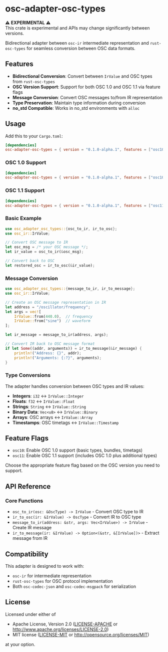 # osc-adapter-osc-types

⚠️ **EXPERIMENTAL** ⚠️  
This crate is experimental and APIs may change significantly between versions.

Bidirectional adapter between `osc-ir` intermediate representation and `rust-osc-types` for seamless conversion between OSC data formats.

## Features

- **Bidirectional Conversion**: Convert between `IrValue` and OSC types from `rust-osc-types`
- **OSC Version Support**: Support for both OSC 1.0 and OSC 1.1 via feature flags
- **Message Conversion**: Convert OSC messages to/from IR representation
- **Type Preservation**: Maintain type information during conversion
- **no_std Compatible**: Works in no_std environments with `alloc`

## Usage

Add this to your `Cargo.toml`:

```toml
[dependencies]
osc-adapter-osc-types = { version = "0.1.0-alpha.1", features = ["osc10"] }
```

### OSC 1.0 Support

```toml
[dependencies]
osc-adapter-osc-types = { version = "0.1.0-alpha.1", features = ["osc10"] }
```

### OSC 1.1 Support

```toml
[dependencies]
osc-adapter-osc-types = { version = "0.1.0-alpha.1", features = ["osc11"] }
```

### Basic Example

```rust
use osc_adapter_osc_types::{osc_to_ir, ir_to_osc};
use osc_ir::IrValue;

// Convert OSC message to IR
let osc_msg = /* your OSC message */;
let ir_value = osc_to_ir(&osc_msg);

// Convert back to OSC
let restored_osc = ir_to_osc(&ir_value);
```

### Message Conversion

```rust
use osc_adapter_osc_types::{message_to_ir, ir_to_message};
use osc_ir::IrValue;

// Create an OSC message representation in IR
let address = "/oscillator/frequency";
let args = vec![
    IrValue::from(440.0),  // frequency
    IrValue::from("sine")  // waveform
];

let ir_message = message_to_ir(address, args);

// Convert IR back to OSC message format
if let Some((addr, arguments)) = ir_to_message(&ir_message) {
    println!("Address: {}", addr);
    println!("Arguments: {:?}", arguments);
}
```

### Type Conversions

The adapter handles conversion between OSC types and IR values:

- **Integers**: `i32` ↔ `IrValue::Integer`
- **Floats**: `f32` ↔ `IrValue::Float`  
- **Strings**: `String` ↔ `IrValue::String`
- **Binary Data**: `Vec<u8>` ↔ `IrValue::Binary`
- **Arrays**: OSC arrays ↔ `IrValue::Array`
- **Timestamps**: OSC timetags ↔ `IrValue::Timestamp`

## Feature Flags

- `osc10`: Enable OSC 1.0 support (basic types, bundles, timetags)
- `osc11`: Enable OSC 1.1 support (includes OSC 1.0 plus additional types)

Choose the appropriate feature flag based on the OSC version you need to support.

## API Reference

### Core Functions

- `osc_to_ir(osc: &OscType) -> IrValue` - Convert OSC type to IR
- `ir_to_osc(ir: &IrValue) -> OscType` - Convert IR to OSC type
- `message_to_ir(address: &str, args: Vec<IrValue>) -> IrValue` - Create IR message
- `ir_to_message(ir: &IrValue) -> Option<(&str, &[IrValue])>` - Extract message from IR

## Compatibility

This adapter is designed to work with:
- `osc-ir` for intermediate representation
- `rust-osc-types` for OSC protocol implementation
- Both `osc-codec-json` and `osc-codec-msgpack` for serialization

## License

Licensed under either of

 * Apache License, Version 2.0 ([LICENSE-APACHE](../LICENSE-APACHE) or http://www.apache.org/licenses/LICENSE-2.0)
 * MIT license ([LICENSE-MIT](../LICENSE-MIT) or http://opensource.org/licenses/MIT)

at your option.